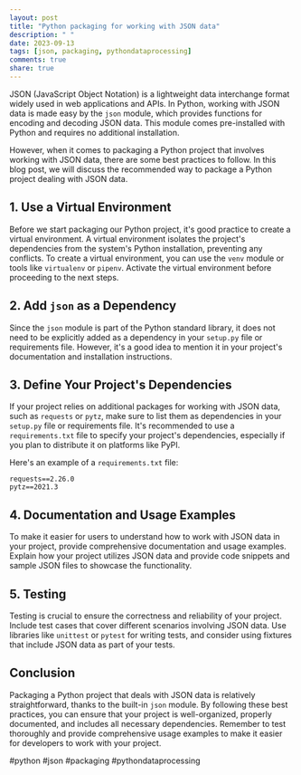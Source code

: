 ```yaml
---
layout: post
title: "Python packaging for working with JSON data"
description: " "
date: 2023-09-13
tags: [json, packaging, pythondataprocessing]
comments: true
share: true
---
```


JSON (JavaScript Object Notation) is a lightweight data interchange format widely used in web applications and APIs. In Python, working with JSON data is made easy by the `json` module, which provides functions for encoding and decoding JSON data. This module comes pre-installed with Python and requires no additional installation.

However, when it comes to packaging a Python project that involves working with JSON data, there are some best practices to follow. In this blog post, we will discuss the recommended way to package a Python project dealing with JSON data.

## 1. Use a Virtual Environment

Before we start packaging our Python project, it's good practice to create a virtual environment. A virtual environment isolates the project's dependencies from the system's Python installation, preventing any conflicts. To create a virtual environment, you can use the `venv` module or tools like `virtualenv` or `pipenv`. Activate the virtual environment before proceeding to the next steps.

## 2. Add `json` as a Dependency

Since the `json` module is part of the Python standard library, it does not need to be explicitly added as a dependency in your `setup.py` file or requirements file. However, it's a good idea to mention it in your project's documentation and installation instructions.

## 3. Define Your Project's Dependencies

If your project relies on additional packages for working with JSON data, such as `requests` or `pytz`, make sure to list them as dependencies in your `setup.py` file or requirements file. It's recommended to use a `requirements.txt` file to specify your project's dependencies, especially if you plan to distribute it on platforms like PyPI.

Here's an example of a `requirements.txt` file:

```plaintext
requests==2.26.0
pytz==2021.3
```

## 4. Documentation and Usage Examples

To make it easier for users to understand how to work with JSON data in your project, provide comprehensive documentation and usage examples. Explain how your project utilizes JSON data and provide code snippets and sample JSON files to showcase the functionality.

## 5. Testing

Testing is crucial to ensure the correctness and reliability of your project. Include test cases that cover different scenarios involving JSON data. Use libraries like `unittest` or `pytest` for writing tests, and consider using fixtures that include JSON data as part of your tests.

## Conclusion

Packaging a Python project that deals with JSON data is relatively straightforward, thanks to the built-in `json` module. By following these best practices, you can ensure that your project is well-organized, properly documented, and includes all necessary dependencies. Remember to test thoroughly and provide comprehensive usage examples to make it easier for developers to work with your project.

#python #json #packaging #pythondataprocessing